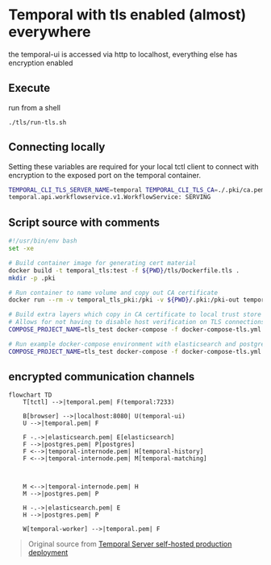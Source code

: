 # Temporal with tls enabled (almost) everywhere

the temporal-ui is accessed via http to localhost, everything else has encryption enabled

## Execute

run from a shell

`./tls/run-tls.sh`

## Connecting locally

Setting these variables are required for your local tctl client to connect with encryption
to the exposed port on the temporal container.

```bash
TEMPORAL_CLI_TLS_SERVER_NAME=temporal TEMPORAL_CLI_TLS_CA=./.pki/ca.pem tctl cluster health
temporal.api.workflowservice.v1.WorkflowService: SERVING
```

## Script source with comments
```bash
#!/usr/bin/env bash
set -xe

# Build container image for generating cert material
docker build -t temporal_tls:test -f ${PWD}/tls/Dockerfile.tls .
mkdir -p .pki

# Run container to name volume and copy out CA certificate
docker run --rm -v temporal_tls_pki:/pki -v ${PWD}/.pki:/pki-out temporal_tls:test

# Build extra layers which copy in CA certificate to local trust store
# Allows for not having to disable host verification on TLS connections
COMPOSE_PROJECT_NAME=tls_test docker-compose -f docker-compose-tls.yml build --no-cache

# Run example docker-compose environment with elasticsearch and postgresql protected with TLS
COMPOSE_PROJECT_NAME=tls_test docker-compose -f docker-compose-tls.yml up

```

## encrypted communication channels

```mermaid
flowchart TD
    T[tctl] -->|temporal.pem| F(temporal:7233)

    B[browser] -->|localhost:8080| U(temporal-ui)
    U -->|temporal.pem| F

    F -.->|elasticsearch.pem| E[elasticsearch]
    F -->|postgres.pem| P[postgres]
    F <-->|temporal-internode.pem| H[temporal-history]
    F <-->|temporal-internode.pem| M[temporal-matching]



    M <-->|temporal-internode.pem| H
    M -->|postgres.pem| P

    H -.->|elasticsearch.pem| E
    H -->|postgres.pem| P

    W[temporal-worker] -->|temporal.pem| F
```

> Original source from [Temporal Server self-hosted production deployment](https://docs.temporal.io/docs/server/production-deployment)

